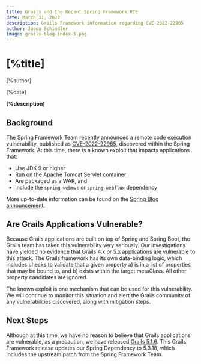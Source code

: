 ```yaml
---
title: Grails and the Recent Spring Framework RCE
date: March 31, 2022
description: Grails Framework information regarding CVE-2022-22965
author: Jason Schindler
image: grails-blog-index-5.png
---
```


# [%title]

[%author]

[%date]

**[%description]**

## Background

The Spring Framework Team [recently announced](https://spring.io/blog/2022/03/31/spring-framework-rce-early-announcement) a remote code execution vulnerability, published as [CVE-2022-22965](https://tanzu.vmware.com/security/cve-2022-22965), discovered within the Spring Framework.  At this time, there is a known exploit that impacts applications that:

+ Use JDK 9 or higher
+ Run on the Apache Tomcat Servlet container
+ Are packaged as a WAR, and
+ Include the `spring-webmvc` or `spring-webflux` dependency

More up-to-date information can be found on the [Spring Blog announcement](https://spring.io/blog/2022/03/31/spring-framework-rce-early-announcement).

## Are Grails Applications Vulnerable?

Because Grails applications are built on top of Spring and Spring Boot, the Grails team has taken this vulnerability very seriously. Our investigations have yielded no evidence that Grails 4.x or 5.x applications are vulnerable to this attack. The Grails framework has its own data-binding logic, which includes checks to validate that a given property a) is in a list of properties that may be bound to, and b) exists within the target metaClass. All other property candidates are ignored.

The known exploit is one mechanism that can be used for this vulnerability. We will continue to monitor this situation and alert the Grails community of any vulnerabilities discovered, along with mitigation steps.

## Next Steps

Although at this time, we have no reason to believe that Grails applications are vulnerable, as a precaution, we have released [Grails 5.1.6](https://github.com/grails/grails-core/releases/tag/v5.1.6).  This Grails Framework release updates our Spring Dependency to 5.3.18, which includes the upstream patch from the Spring Framework Team.
